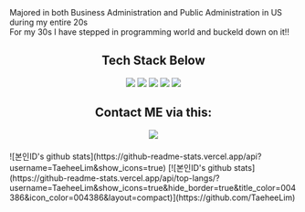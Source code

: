 <div>Majored in both Business Administration and Public Administration in US during my entire 20s</div>
<div>For my 30s I have stepped in programming world and buckeld down on it!!</div>



<div align="center">
<h2>Tech Stack Below</h2>
<img src="https://camo.githubusercontent.com/70db0dbeeab46a93aab35ee0b26d60158a5fa52e90223b8499b758a18c9ac5ea/68747470733a2f2f696d672e736869656c64732e696f2f62616467652f48746d6c2d4533344632363f7374796c653d666c61742d737175617265266c6f676f3d48746d6c35266c6f676f436f6c6f723d7768697465"/>
<img src="https://camo.githubusercontent.com/e5e1b0f6385294f384736687f3e6083f5579cf8e583460fe3c303ce8b5b1e3c0/68747470733a2f2f696d672e736869656c64732e696f2f62616467652f537072696e672d3644423333463f7374796c653d666c61742d737175617265266c6f676f3d537072696e67266c6f676f436f6c6f723d7768697465" />
<img src="https://camo.githubusercontent.com/2881afcf7b391b089c869b4c62d3c66b49f3b799b85df759df21fd330db1daa1/68747470733a2f2f696d672e736869656c64732e696f2f62616467652f4a6176615363726970742d4637444631453f7374796c653d666c61742d737175617265266c6f676f3d4a617661536372697074266c6f676f436f6c6f723d626c61636b" />
<img src="https://camo.githubusercontent.com/372dfe5550512c1b2e7e3649ea92a5cbadeec44a51c3b2bf822fe2a7a22c13d7/68747470733a2f2f696d672e736869656c64732e696f2f62616467652f4a6176612d3030373339363f7374796c653d666c61742d737175617265266c6f676f3d4a617661266c6f676f436f6c6f723d7768697465" />
<img
src="https://camo.githubusercontent.com/373d4fa9ba9245d811336f29bdca4617c00739b772ec8f2ef6ed0f9e7a42e81d/68747470733a2f2f696d672e736869656c64732e696f2f62616467652f4d7953514c2d3434373941313f7374796c653d666c61742d737175617265266c6f676f3d4d7953514c266c6f676f436f6c6f723d7768697465" />


<h2>Contact ME via this:</h2>

<a href="https://open.kakao.com/o/sZKLecJd"><img src="https://img.shields.io/badge/kakaotalk-ffcd00.svg?style=for-the-badge&logo=kakaotalk&logoColor=000000"/></a>
</div>

<div id="introduction">
![본인ID's github stats](https://github-readme-stats.vercel.app/api?username=TaeheeLim&show_icons=true)
[![본인ID's github stats](https://github-readme-stats.vercel.app/api/top-langs/?username=TaeheeLim&show_icons=true&hide_border=true&title_color=004386&icon_color=004386&layout=compact)](https://github.com/TaeheeLim)
</div>

<style>
#introduction {
 margin-top : 20px; 
 }
</style>
